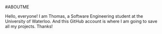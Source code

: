 #ABOUTME

Hello, everyone! 
I am Thomas, a Software Engineering student at the University of Waterloo. And this GitHub account is where I am going to save all my projects.
Thanks!
